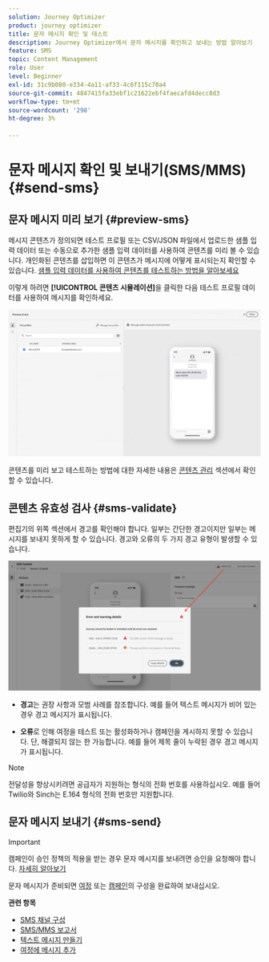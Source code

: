 ```yaml
---
solution: Journey Optimizer
product: journey optimizer
title: 문자 메시지 확인 및 테스트
description: Journey Optimizer에서 문자 메시지를 확인하고 보내는 방법 알아보기
feature: SMS
topic: Content Management
role: User
level: Beginner
exl-id: 31c9b080-e334-4a11-af33-4c6f115c70a4
source-git-commit: 4847415fa33ebf1c21622ebf4faecafd4decc8d3
workflow-type: tm+mt
source-wordcount: '298'
ht-degree: 3%

---
```


# 문자 메시지 확인 및 보내기(SMS/MMS){#send-sms}

## 문자 메시지 미리 보기 {#preview-sms}

메시지 콘텐츠가 정의되면 테스트 프로필 또는 CSV/JSON 파일에서 업로드한 샘플 입력 데이터 또는 수동으로 추가한 샘플 입력 데이터를 사용하여 콘텐츠를 미리 볼 수 있습니다. 개인화된 콘텐츠를 삽입하면 이 콘텐츠가 메시지에 어떻게 표시되는지 확인할 수 있습니다. [샘플 입력 데이터를 사용하여 콘텐츠를 테스트하는 방법을 알아보세요](../test-approve/simulate-sample-input.md)

이렇게 하려면 **[!UICONTROL 콘텐츠 시뮬레이션]**&#x200B;을 클릭한 다음 테스트 프로필 데이터를 사용하여 메시지를 확인하세요.

![](assets/sms_preview_2.png)

콘텐츠를 미리 보고 테스트하는 방법에 대한 자세한 내용은 [콘텐츠 관리](../content-management/preview-test.md) 섹션에서 확인할 수 있습니다.

## 콘텐츠 유효성 검사 {#sms-validate}

편집기의 위쪽 섹션에서 경고를 확인해야 합니다. 일부는 간단한 경고이지만 일부는 메시지를 보내지 못하게 할 수 있습니다. 경고와 오류의 두 가지 경고 유형이 발생할 수 있습니다.

![](assets/sms-alert-button.png)

* **경고**&#x200B;는 권장 사항과 모범 사례를 참조합니다. 예를 들어 텍스트 메시지가 비어 있는 경우 경고 메시지가 표시됩니다.

* **오류**&#x200B;로 인해 여정을 테스트 또는 활성화하거나 캠페인을 게시하지 못할 수 있습니다. 단, 해결되지 않는 한 가능합니다. 예를 들어 제목 줄이 누락된 경우 경고 메시지가 표시됩니다.


>[!NOTE]
>
> 전달성을 향상시키려면 공급자가 지원하는 형식의 전화 번호를 사용하십시오. 예를 들어 Twilio와 Sinch는 E.164 형식의 전화 번호만 지원합니다.

## 문자 메시지 보내기 {#sms-send}

>[!IMPORTANT]
>
> 캠페인이 승인 정책의 적용을 받는 경우 문자 메시지를 보내려면 승인을 요청해야 합니다. [자세히 알아보기](../test-approve/gs-approval.md)

문자 메시지가 준비되면 [여정](../building-journeys/journey-gs.md) 또는 [캠페인](../campaigns/create-campaign.md)의 구성을 완료하여 보내십시오.

**관련 항목**

* [SMS 채널 구성](sms-configuration.md)
* [SMS/MMS 보고서](../reports/journey-global-report-cja-sms.md)
* [텍스트 메시지 만들기](create-sms.md)
* [여정에 메시지 추가](../building-journeys/journeys-message.md)

